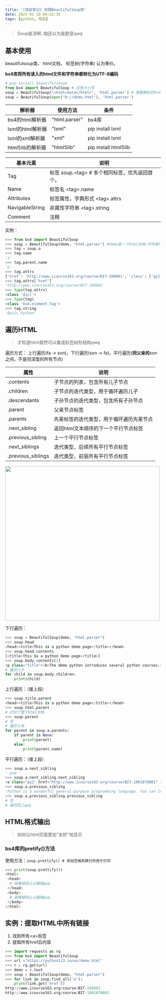 ```yaml
---
title: '[爬虫笔记] 初探BeautifulSoup库'
date: 2021-01-18 09:52:35
tags: [python, 爬虫]
---
```


> Soup是汤啊..咱还以为是肥皂qwq

## 基本使用

beautifulsoup类， html文档， 标签树(字符串) 认为等价。

**bs4库将所有读入的html文件和字符串都转化为UTF-8编码**

```python
# pip install beautifulsoup4
from bs4 import BeautifulSoup # 注意大小写
soup = BeautifulSoup("<html>data</html>", 'html.parser') # 需要解析的html信息，解析器
soup = BeautifulSoup(open("D://demo.html"), 'html.parser')
```

| 解析器           | 使用方法      | 条件                 |
| ---------------- | ------------- | -------------------- |
| bs4的html解析器  | "html.parser" | bs4库                |
| lxml的html解析器 | "lxml"        | pip install lxml     |
| lxml的xml解析器  | "xml"         | pip install lxml     |
| html5lib的解析器 | "html5lib"    | pip install html5lib |



| 基本元素        | 说明                                              |
| --------------- | ------------------------------------------------- |
| Tag             | 标签  soup.\<tag\> # 多个相同标签，优先返回首个。 |
| Name            | 标签名 \<tag\>.name                               |
| Attributes      | 标签属性，字典形式 \<tag\>.attrs                  |
| NavigableString | 非属性字符串 \<tag\>.string                       |
| Comment         | 注释                                              |

实例：

```python
>>> from bs4 import BeautifulSoup
>>> soup = BeautifulSoup(demo, "html.parser") #demo是一个html文档(字符串) 通过demo = get("https://python123.io/ws/demo.html").text
>>> tag = soup.a
>>> tag.name
'a'
>>> tag.parent.name
'p'
>>> tag.attrs
{'href': 'http://www.icourse163.org/course/BIT-268001', 'class': ['py1'], 'id': 'link1'}
>>> tag.attrs['href']
'http://www.icourse163.org/course/BIT-268001'
>>> type(tag.attrs)
<class 'dict'>
>>> type(tag)
<class 'bs4.element.Tag'>
>>> tag.string
'Basic Python'
```

## 遍历HTML

> 才知道html竟然可以看成标签树形结构qwq

遍历方式： 上行遍历(fa -> son)，下行遍历(son -> fa)，平行遍历(**同父亲的**son之间，不是同深度的所有节点)

| 属性               | 说明                                     |
| ------------------ | ---------------------------------------- |
| .contents          | 子节点的列表，包含所有儿子节点           |
| .children          | 子节点的迭代类型，用于循环遍历儿子       |
| .descendants       | 子孙节点的迭代类型，包含所有子孙节点     |
| .parent            | 父亲节点标签                             |
| .parents           | 先辈标签的迭代类型，用于循环遍历先辈节点 |
| .next_sibling      | 返回html文本顺序的下一个平行节点标签     |
| .previous_sibling  | 上一个平行节点标签                       |
| .next_siblings     | 迭代类型，后续所有平行节点标签           |
| .previous_siblings | 迭代类型，前驱所有平行节点标签           |

<img src="https://s3.ax1x.com/2020/12/09/rPnRgK.jpg" width="500px">

下行遍历：

```python
>>> soup = BeautifulSoup(demo, "html.parser")
>>> soup.head
<head><title>This is a python demo page</title></head>
>>> soup.head.contents
[<title>This is a python demo page</title>]
>>> soup.body.contents[1]
<p class="title"><b>The demo python introduces several python courses.</b></p>
# 遍历儿子
for child in soup.body.children:
    print(child)
```

上行遍历：（接上段）

```python
>>> soup.title.parent
<head><title>This is a python demo page</title></head>
>>> soup.html.parent
# 打印了整个html文档
>>> soup.parent
# 空
# 遍历父亲
for parent in soup.a.parents:
    if parent is None:
        print(parent)
    else:
        print(parent.name)
```

平行遍历：（接上段）

````python
>>> soup.a.next_sibling
' and '
>>> soup.a.next_sibling.next_sibling
<a class="py2" href="http://www.icourse163.org/course/BIT-1001870001" id="link2">Advanced Python</a>
>>> soup.a.previous_sibling
'Python is a wonderful general-purpose programming language. You can learn Python from novice to professional by tracking the following courses:\r\n'
>>> soup.a.previous_sibling.previous_sibling
# 空
# 遍历同上qwq
````

## HTML格式输出

> 如何让html页面更加"友好"地显示

### bs4库的pretify()方法

使用方法：` soup.prettify() # 添加空格和换行符用于打印 `

```python
>>> print(soup.prettify())
<html>
 <head>
  # 省略掉防止占篇幅qwq
 </head>
 <body>
  # 省略掉防止占篇幅qwq
 </body>
</html>
```

## 实例：提取HTML中所有链接

1. 找到所有\<a\>标签
2. 提取所有href后内容

```python
>>> import requests as rq
>>> from bs4 import BeautifulSoup
>>> url ="https://python123.io/ws/demo.html"
>>> r = rq.get(url)
>>> demo = r.text
>>> soup = BeautifulSoup(demo, "html.parser")
>>> for link in soup.find_all('a'):
	print(link.get('href'))
http://www.icourse163.org/course/BIT-268001
http://www.icourse163.org/course/BIT-1001870001
```

